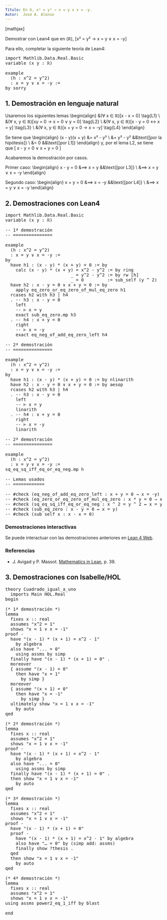 ```yaml
---
Título: En ℝ, x² = y² → x = y ∨ x = -y.
Autor:  José A. Alonso
---
```


[mathjax]

Demostrar con Lean4 que en \(ℝ\),
\[x² = y² → x = y ∨ x = -y\]

Para ello, completar la siguiente teoría de Lean4:

<pre lang="lean">
import Mathlib.Data.Real.Basic
variable (x y : ℝ)

example
  (h : x^2 = y^2)
  : x = y ∨ x = -y :=
by sorry
</pre>
<!--more-->

<h2>1. Demostración en lenguaje natural</h2>

Usaremos los siguientes lemas
\begin{align}
   &(∀ x ∈ ℝ)[x - x = 0]                                           \tag{L1} \\
   &(∀ x, y ∈ ℝ)[xy = 0 → x = 0 ∨ y = 0]                           \tag{L2} \\
   &(∀ x, y ∈ ℝ)[x - y = 0 ↔ x = y]                                \tag{L3} \\
   &(∀ x, y ∈ ℝ)[x + y = 0 → x = -y]                               \tag{L4}
\end{align}

Se tiene que
\begin{align}
   (x - y)(x + y) &= x² - y²    \\
                  &= y² - y²    &&\text{[por la hipótesis]} \\
                  &= 0          &&\text{[por L1]}
\end{align}
y, por el lema L2, se tiene que
\[ x - y = 0 ∨ x + y = 0 \]

Acabaremos la demostración por casos.

Primer caso:
\begin{align}
  x - y = 0 &⟹ x = y             &&\text{[por L3]} \\
            &⟹ x = y ∨ x = -y
\end{align}

Segundo caso:
\begin{align}
  x + y = 0 &⟹ x = -y            &&\text{[por L4]} \\
            &⟹ x = y ∨ x = -y
\end{align}

<h2>2. Demostraciones con Lean4</h2>

<pre lang="lean">
import Mathlib.Data.Real.Basic
variable (x y : ℝ)

-- 1ª demostración
-- ===============

example
  (h : x^2 = y^2)
  : x = y ∨ x = -y :=
by
  have h1 : (x - y) * (x + y) = 0 := by
    calc (x - y) * (x + y) = x^2 - y^2 := by ring
                         _ = y^2 - y^2 := by rw [h]
                         _ = 0         := sub_self (y ^ 2)
  have h2 : x - y = 0 ∨ x + y = 0 := by
    apply eq_zero_or_eq_zero_of_mul_eq_zero h1
  rcases h2 with h3 | h4
  . -- h3 : x - y = 0
    left
    -- ⊢ x = y
    exact sub_eq_zero.mp h3
  . -- h4 : x + y = 0
    right
    -- ⊢ x = -y
    exact eq_neg_of_add_eq_zero_left h4

-- 2ª demostración
-- ===============

example
  (h : x^2 = y^2)
  : x = y ∨ x = -y :=
by
  have h1 : (x - y) * (x + y) = 0 := by nlinarith
  have h2 : x - y = 0 ∨ x + y = 0 := by aesop
  rcases h2 with h3 | h4
  . -- h3 : x - y = 0
    left
    -- ⊢ x = y
    linarith
  . -- h4 : x + y = 0
    right
    -- ⊢ x = -y
    linarith

-- 2ª demostración
-- ===============

example
  (h : x^2 = y^2)
  : x = y ∨ x = -y :=
sq_eq_sq_iff_eq_or_eq_neg.mp h

-- Lemas usados
-- ============

-- #check (eq_neg_of_add_eq_zero_left : x + y = 0 → x = -y)
-- #check (eq_zero_or_eq_zero_of_mul_eq_zero : x * y = 0 → x = 0 ∨ y = 0)
-- #check (sq_eq_sq_iff_eq_or_eq_neg : x ^ 2 = y ^ 2 ↔ x = y ∨ x = -y)
-- #check (sub_eq_zero : x - y = 0 ↔ x = y)
-- #check (sub_self x : x - x = 0)
</pre>

<h3>Demostraciones interactivas</h3>

Se puede interactuar con las demostraciones anteriores en <a href="https://live.lean-lang.org/#url=https://raw.githubusercontent.com/jaalonso/Calculemus2/main/src/Cuadrado_igual_a_cuadrado.lean" rel="noopener noreferrer" target="_blank">Lean 4 Web</a>.

<h3>Referencias</h3>

<ul>
<li> J. Avigad y P. Massot. <a href="https://bit.ly/3U4UjBk">Mathematics in Lean</a>, p. 39.</li>
</ul>

<h2>3. Demostraciones con Isabelle/HOL</h2>

<pre lang="isar">
theory Cuadrado_igual_a_uno
  imports Main HOL.Real
begin

(* 1ª demostración *)
lemma
  fixes x :: real
  assumes "x^2 = 1"
  shows "x = 1 ∨ x = -1"
proof -
  have "(x - 1) * (x + 1) = x^2 - 1"
    by algebra
  also have "... = 0"
    using assms by simp
  finally have "(x - 1) * (x + 1) = 0" .
  moreover
  { assume "(x - 1) = 0"
    then have "x = 1"
      by simp }
  moreover
  { assume "(x + 1) = 0"
    then have "x = -1"
      by simp }
  ultimately show "x = 1 ∨ x = -1"
    by auto
qed

(* 2ª demostración *)
lemma
  fixes x :: real
  assumes "x^2 = 1"
  shows "x = 1 ∨ x = -1"
proof -
  have "(x - 1) * (x + 1) = x^2 - 1"
    by algebra
  also have "... = 0"
    using assms by simp
  finally have "(x - 1) * (x + 1) = 0" .
  then show "x = 1 ∨ x = -1"
    by auto
qed

(* 3ª demostración *)
lemma
  fixes x :: real
  assumes "x^2 = 1"
  shows "x = 1 ∨ x = -1"
proof -
  have "(x - 1) * (x + 1) = 0"
  proof -
    have "(x - 1) * (x + 1) = x^2 - 1" by algebra
    also have "… = 0" by (simp add: assms)
    finally show ?thesis .
  qed
  then show "x = 1 ∨ x = -1"
    by auto
qed

(* 4ª demostración *)
lemma
  fixes x :: real
  assumes "x^2 = 1"
  shows "x = 1 ∨ x = -1"
using assms power2_eq_1_iff by blast

end
</pre>
